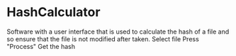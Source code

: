 # HashCalculator
Software with a user interface that is used to calculate the hash of a file and so ensure that the file is not modified after taken.
Select file
Press "Process"
Get the hash
